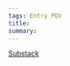 ```yaml
---
tags: Entry POV
title: 
summary: 
---
```

[Substack](https://draculadaily.substack.com/p/dracula-october-3-41c)
